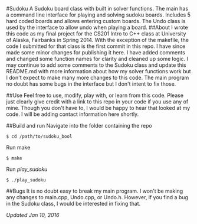 #Sudoku
A Sudoku board class with built in solver functions.
The main has a command line interface for playing and solving sudoku boards.
Includes 5 hard coded boards and allows entering custom boards.
The Undo class is used by the interface to allow undo when playing a board.
##About
I wrote this code as my final project for the CS201 Intro to C++ class at University of Alaska, Fairbanks in Spring 2014.
With the exception of the makefile, the code I submitted for that class is the first commit in this repo.
I have since made some minor changes for publishing it here.
I have added comments and changed some function names for clarity and cleaned up some logic.
I may continue to add some comments to the Sudoku class and update this README.md with more information about how my solver functions work but I don't expect to make many more changes to this code.
The main program no doubt has some bugs in the interface but I don't intent to fix those.

##Use
Feel free to use, modify, play with, or learn from this code.
Please just clearly give credit with a link to this repo in your code if you use any of mine.
Though you don't have to, I would be happy to hear that looked at my code.
I will be adding contact information here shortly.

##Build and run
Navigate into the folder containing the repo

`$ cd /path/to/sudoku_bool`

Run make

`$ make`

Run *play_sudoku*

`$ ./play_sudoku`

##Bugs
It is no doubt easy to break my main program. 
I won't be making any changes to main.cpp, Undo.cpp, or Undo.h.
However, if you find a bug in the Sudoku class, I would be interested in fixing that.

*Updated Jan 10, 2016*
